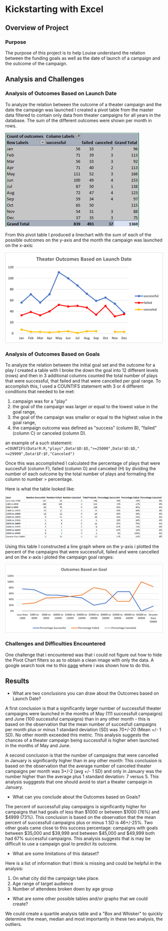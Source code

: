 # Kickstarting with Excel

## Overview of Project

### Purpose
The purpose of this project is to help Louise understand the relation between the funding goals as well as the date of launch of a campaign and the outcome of the campaign.

## Analysis and Challenges

### Analysis of Outcomes Based on Launch Date
To analyze the relation between the outcome of a theater campaign and the date the campaign was launched I created a pivot table from the master data filtered to contain only data from theater campaigns for all years in the database.  The sum of the different outcomes were shown per month in rows.

![](resources/Table-theater-outcomes.PNG)

From this pivot table I produced a linechart with the sum of each of the possible outcomes on the y-axis and the month the campaign was launched on the x-axis:

![](resources/Theater_Outcomes_vs_Launch.png)

### Analysis of Outcomes Based on Goals
To analyze the relation between the initial goal set and the outcome for a play I created a table with I broke the down the goal into 12 different levels (rows) and then in 3 additional columns counted the total number of plays that were successful, that failed and that were cancelled per goal range.  To accomplish this, I used a COUNTIFS statement with 3 or 4 different conditions that needed to be met: 

1. campaign was for a "play" 
2. the goal of the campaign was larger or equal to the lowest value in the goal range, 
3. the goal of the campaign was smaller or equal to the highest value in the goal range,
4. the campaign outcome was defined as "success" (column B), "failed" (column C) or canceled (column D).

an example of a such statement: ```=COUNTIFS(Data!R:R,"plays",Data!$D:$D,">=25000",Data!$D:$D,"<=29999",Data!$F:$F,"Canceled")```

Once this was accomplished I calculated the percentage of plays that were succesfull (column F), failed (column G) and canceled (H) by dividing the number of each outcome by the total number of plays and formating the column to number > percentage.

Here is what the table looked like:

![](/resources/Table-outcomes-goals.PNG)

Using this table I constructed a line graph where on the y-axis i plotted the percent of the campaigns that were successfull, failed and were cancelled and on the x-axis i ploted the campaign goal ranges:

![](resources/Outcomes_vs_Goals.png)


### Challenges and Difficulties Encountered
One challenge that i encountered was that i could not figure out how to hide the Pivot Chart filters so as to obtain a clean image with only the data.
A google search took me to this [page](https://excellenttips.wordpress.com/2014/07/14/hide-pivot-chart-filters/) where i was shown how to do this.

## Results

- What are two conclusions you can draw about the Outcomes based on Launch Date?

A first conclusion is that a significantly larger number of successfull theater campaigns were launched in the months of May (111 successfull campaigns) and June (100 successful campaigns) than in any other month - this is based on the observation that the mean number of succesfull campaigns per month plus or minus 1 standard deviation (SD) was 70+/-20 (Mean +/- 1 SD). No other month exceeded this metric. This analysis suggests the chances of a theater campaign being successfull is higher when launched in the months of May and June.

A second conclusion is that the number of campaigns that were cancelled in January is significantly higher than in any other month: This conclusion is based on the observation that the average number of canceled theater campaigns per month was 3+/-2 (avg +/- 1 SD) and only in January was the number higher than the average plus 1 standard deviation: 7 versus 5.  This analysis sugggests that one should avoid to start a theater campaign in January.

- What can you conclude about the Outcomes based on Goals?

The percent of successfull play campaigns is significantly higher for campaigns that had goals of less than $1000 or between $1000 (76%) and $4999 (73%).  This conclusion is based on the observation that the mean percent of successfull campaigns plus or minus 1 SD is 46+/-25%.  Two other goals came close to this success percentage: campaigns with goals between $35,000 and $39,999 and between $45,000 and $49,999 both had 67% successful campaigns. This analysis suggests that is may be difficult to use a campaign goal to predict its outcome.

- What are some limitations of this dataset?

Here is a list of information that I think is missing and could be helpful in the analysis:
1) On what city did the campaign take place.
2) Age range of target audience
3) Number of attendees broken down by age group

- What are some other possible tables and/or graphs that we could create?

We could create a quartile analysis table and a "Box and Whisker" to quickly determine the mean, median and most importantly in these two analysis, the outliers.


